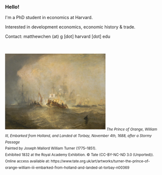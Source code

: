 ### Hello!

I'm a PhD student in economics at Harvard.

Interested in development economics, economic history & trade.

Contact: matthewchen (at) g [dot] harvard [dot] edu 
<br/><br/><br/>

<img src="https://raw.githubusercontent.com/matthewleechen/matthewleechen/main/william_of_orange_torbay_tate.jpg" width=65% height=65%>

<sub> 
  <em> The Prince of Orange, William III, Embarked from Holland, and Landed at Torbay, November 4th, 1688, after a Stormy Passage </em>
  <br>
  Painted by Joseph Mallord William Turner (1775–1851).
  <br>
  Exhibited 1832 at the Royal Academy Exhibition. © Tate (CC-BY-NC-ND 3.0 (Unported)).
  <br>
  Online access available at: https://www.tate.org.uk/art/artworks/turner-the-prince-of-orange-william-iii-embarked-from-holland-and-landed-at-torbay-n00369
 <sub>
